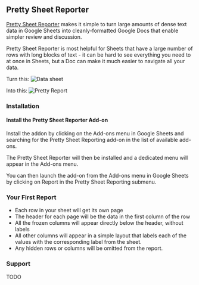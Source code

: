## Pretty Sheet Reporter

[Pretty Sheet Reporter](TODO:link) makes it simple to turn large amounts of dense text data in Google Sheets into cleanly-formatted Google Docs that enable simpler review and discussion.

Pretty Sheet Reporter is most helpful for Sheets that have a large number of rows with long blocks of text - it can be hard to see everything you need to at once in Sheets, but a Doc can make it much easier to navigate all your data. 

Turn this:
![Data sheet]("Muppets%20Data.png")

Into this:
![Pretty Report]("Muppets%20Report.png")


### Installation
#### Install the Pretty Sheet Reporter Add-on
Install the addon by clicking on the Add-ons menu in Google Sheets and searching for the Pretty Sheet Reporting add-on in the list of available add-ons.

The Pretty Sheet Reporter will then be installed and a dedicated menu will appear in the Add-ons menu.

You can then launch the add-on from the Add-ons menu in Google Sheets by clicking on Report in the Pretty Sheet Reporting submenu.

### Your First Report
* Each row in your sheet will get its own page
* The header for each page will be the data in the first column of the row
* All the frozen columns will appear directly below the header, without labels
* All other columns will appear in a simple layout that labels each of the values with the corresponding label from the sheet. 
* Any hidden rows or columns will be omitted from the report.

### Support 
TODO
